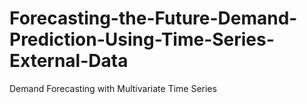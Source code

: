 # Forecasting-the-Future-Demand-Prediction-Using-Time-Series-External-Data
Demand Forecasting with Multivariate Time Series
